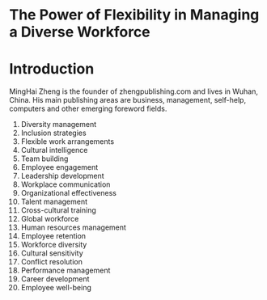 # The Power of Flexibility in Managing a Diverse Workforce

# Introduction



MingHai Zheng is the founder of zhengpublishing.com and lives in Wuhan, China. His main publishing areas are business, management, self-help, computers and other emerging foreword fields.



1. Diversity management
2. Inclusion strategies
3. Flexible work arrangements
4. Cultural intelligence
5. Team building
6. Employee engagement
7. Leadership development
8. Workplace communication
9. Organizational effectiveness
10. Talent management
11. Cross-cultural training
12. Global workforce
13. Human resources management
14. Employee retention
15. Workforce diversity
16. Cultural sensitivity
17. Conflict resolution
18. Performance management
19. Career development
20. Employee well-being

